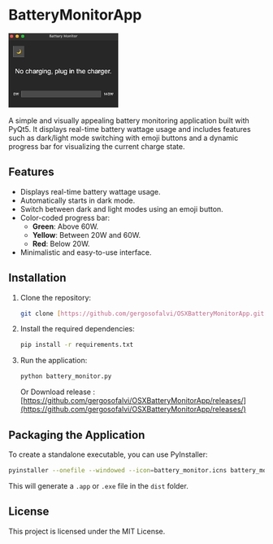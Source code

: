 
# BatteryMonitorApp

![](https://raw.githubusercontent.com/gergosofalvi/OSXBatteryMonitorApp/main/battery_monitor.gif)

A simple and visually appealing battery monitoring application built with PyQt5. It displays real-time battery wattage usage and includes features such as dark/light mode switching with emoji buttons and a dynamic progress bar for visualizing the current charge state.

## Features

- Displays real-time battery wattage usage.
- Automatically starts in dark mode.
- Switch between dark and light modes using an emoji button.
- Color-coded progress bar:
  - **Green**: Above 60W.
  - **Yellow**: Between 20W and 60W.
  - **Red**: Below 20W.
- Minimalistic and easy-to-use interface.

## Installation

1. Clone the repository:
   ```bash
   git clone [https://github.com/gergosofalvi/OSXBatteryMonitorApp.git](https://github.com/gergosofalvi/OSXBatteryMonitorApp.git)
   ```

2. Install the required dependencies:
   ```bash
   pip install -r requirements.txt
   ```

3. Run the application:
   ```bash
   python battery_monitor.py
   ```
   Or Download release : [https://github.com/gergosofalvi/OSXBatteryMonitorApp/releases/](https://github.com/gergosofalvi/OSXBatteryMonitorApp/releases/)

## Packaging the Application

To create a standalone executable, you can use PyInstaller:

```bash
pyinstaller --onefile --windowed --icon=battery_monitor.icns battery_monitor.py
```

This will generate a `.app` or `.exe` file in the `dist` folder.

## License

This project is licensed under the MIT License.
